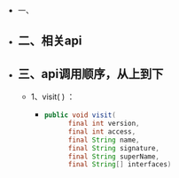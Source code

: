 - 一、
- ## 二、相关api
- ## 三、api调用顺序，从上到下
	- 1、visit( ) ：
		- ```java
		  public void visit(
		        final int version,
		        final int access,
		        final String name,
		        final String signature,
		        final String superName,
		        final String[] interfaces) 
		  ```